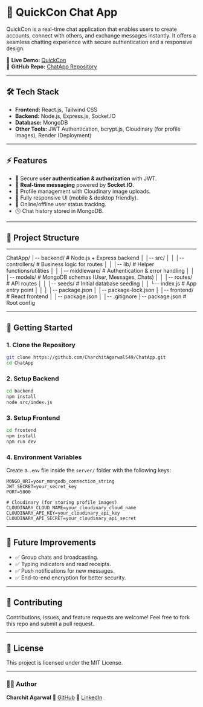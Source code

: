 # 💬 QuickCon Chat App

QuickCon is a real-time chat application that enables users to create accounts, connect with others, and exchange messages instantly. It offers a seamless chatting experience with secure authentication and a responsive design.

🔗 **Live Demo:** [QuickCon](https://chatapp1-4d99.onrender.com/)  
📂 **GitHub Repo:** [ChatApp Repository](https://github.com/CharchitAgarwal549/ChatApp)

---

## 🛠 Tech Stack
- **Frontend:** React.js, Tailwind CSS  
- **Backend:** Node.js, Express.js, Socket.IO  
- **Database:** MongoDB  
- **Other Tools:** JWT Authentication, bcrypt.js, Cloudinary (for profile images), Render (Deployment)

---

## ⚡ Features
- 🔐 Secure **user authentication & authorization** with JWT.  
- 💬 **Real-time messaging** powered by **Socket.IO**.  
- 👤 Profile management with Cloudinary image uploads.  
- 📱 Fully responsive UI (mobile & desktop friendly).  
- 📡 Online/offline user status tracking.  
- 🕒 Chat history stored in MongoDB.  

---

## 📂 Project Structure
---

ChatApp/
│-- backend/ # Node.js + Express backend
│ │-- src/
│ │ │-- controllers/ # Business logic for routes
│ │ │-- lib/ # Helper functions/utilities
│ │ │-- middleware/ # Authentication & error handling
│ │ │-- models/ # MongoDB schemas (User, Messages, Chats)
│ │ │-- routes/ # API routes
│ │ │-- seeds/ # Initial database seeding
│ │ └-- index.js # App entry point
│ │
│ │-- package.json
│ │-- package-lock.json
│
│-- frontend/ # React frontend
│ │-- package.json
│
│-- .gitignore
│-- package.json # Root config

---

## 🚀 Getting Started

### 1. Clone the Repository
```bash
git clone https://github.com/CharchitAgarwal549/ChatApp.git
cd ChatApp
````

### 2. Setup Backend

```bash
cd backend
npm install
node src/index.js
```

### 3. Setup Frontend

```bash
cd frontend
npm install
npm run dev
```

### 4. Environment Variables

Create a `.env` file inside the `server/` folder with the following keys:

```
MONGO_URI=your_mongodb_connection_string
JWT_SECRET=your_secret_key
PORT=5000

# Cloudinary (for storing profile images)
CLOUDINARY_CLOUD_NAME=your_cloudinary_cloud_name
CLOUDINARY_API_KEY=your_cloudinary_api_key
CLOUDINARY_API_SECRET=your_cloudinary_api_secret
```

---

## 🎯 Future Improvements

* ✅ Group chats and broadcasting.
* ✅ Typing indicators and read receipts.
* ✅ Push notifications for new messages.
* ✅ End-to-end encryption for better security.

---

## 🤝 Contributing

Contributions, issues, and feature requests are welcome!
Feel free to fork this repo and submit a pull request.

---

## 📜 License

This project is licensed under the MIT License.

---

### 👨‍💻 Author

**Charchit Agarwal**
🔗 [GitHub](https://github.com/CharchitAgarwal549)
🔗 [LinkedIn](https://www.linkedin.com/in/charchit-agarwal-/)

```
